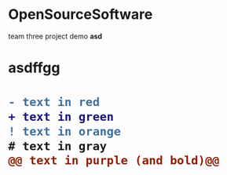 # OpenSourceSoftware
team three project demo
<b>asd<b>
  <h1 "color: green">asdffgg<h1> 

```diff
- text in red
+ text in green
! text in orange
# text in gray
@@ text in purple (and bold)@@
```
